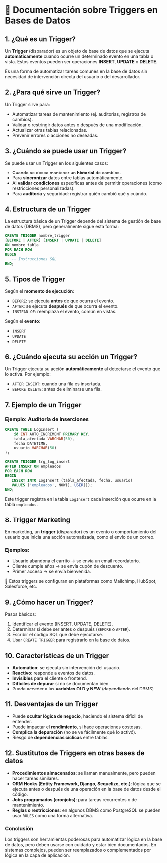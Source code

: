 
# 📘 Documentación sobre Triggers en Bases de Datos

## 1. ¿Qué es un Trigger?

Un **Trigger** (disparador) es un objeto de base de datos que se ejecuta **automáticamente** cuando ocurre un determinado evento en una tabla o vista. Estos eventos pueden ser operaciones **INSERT**, **UPDATE** o **DELETE**.

Es una forma de automatizar tareas comunes en la base de datos sin necesidad de intervención directa del usuario o del desarrollador.

## 2. ¿Para qué sirve un Trigger?

Un Trigger sirve para:

- Automatizar tareas de mantenimiento (ej. auditorías, registros de cambios).
- Validar o restringir datos antes o después de una modificación.
- Actualizar otras tablas relacionadas.
- Prevenir errores o acciones no deseadas.

## 3. ¿Cuándo se puede usar un Trigger?

Se puede usar un Trigger en los siguientes casos:

- Cuando se desea mantener un **historial** de cambios.
- Para **sincronizar** datos entre tablas automáticamente.
- Al **validar condiciones** específicas antes de permitir operaciones (como restricciones personalizadas).
- Para **auditoría** y seguridad: registrar quién cambió qué y cuándo.

## 4. Estructura de un Trigger

La estructura básica de un Trigger depende del sistema de gestión de base de datos (DBMS), pero generalmente sigue esta forma:

```sql
CREATE TRIGGER nombre_trigger
[BEFORE | AFTER] [INSERT | UPDATE | DELETE]
ON nombre_tabla
FOR EACH ROW
BEGIN
   -- Instrucciones SQL
END;
```

## 5. Tipos de Trigger

Según el **momento de ejecución**:

- `BEFORE`: se ejecuta **antes** de que ocurra el evento.
- `AFTER`: se ejecuta **después** de que ocurra el evento.
- `INSTEAD OF`: reemplaza el evento, común en vistas.

Según el **evento**:

- `INSERT`
- `UPDATE`
- `DELETE`

## 6. ¿Cuándo ejecuta su acción un Trigger?

Un Trigger ejecuta su acción **automáticamente** al detectarse el evento que lo activa. Por ejemplo:

- `AFTER INSERT`: cuando una fila es insertada.
- `BEFORE DELETE`: antes de eliminarse una fila.

## 7. Ejemplo de un Trigger

###  Ejemplo: Auditoría de inserciones

```sql
CREATE TABLE LogInsert (
    id INT AUTO_INCREMENT PRIMARY KEY,
    tabla_afectada VARCHAR(50),
    fecha DATETIME,
    usuario VARCHAR(50)
);

CREATE TRIGGER trg_log_insert
AFTER INSERT ON empleados
FOR EACH ROW
BEGIN
   INSERT INTO LogInsert (tabla_afectada, fecha, usuario)
   VALUES ('empleados', NOW(), USER());
END;
```

Este trigger registra en la tabla `LogInsert` cada inserción que ocurre en la tabla `empleados`.

## 8. Trigger Marketing

En marketing, un **trigger** (disparador) es un evento o comportamiento del usuario que inicia una acción automatizada, como el envío de un correo.

### Ejemplos:

- Usuario abandona el carrito → se envía un email recordatorio.
- Cliente cumple años → se envía cupón de descuento.
- Primer acceso → se envía bienvenida.

🔁 Estos triggers se configuran en plataformas como Mailchimp, HubSpot, Salesforce, etc.

## 9. ¿Cómo hacer un Trigger?

Pasos básicos:

1. Identificar el evento (INSERT, UPDATE, DELETE).
2. Determinar si debe ser antes o después (`BEFORE` o `AFTER`).
3. Escribir el código SQL que debe ejecutarse.
4. Usar `CREATE TRIGGER` para registrarlo en la base de datos.

## 10. Características de un Trigger

- **Automático**: se ejecuta sin intervención del usuario.
- **Reactivo**: responde a eventos de datos.
- **Invisibles** para el cliente o frontend.
- **Difíciles de depurar** si no se documentan bien.
- Puede acceder a las **variables OLD y NEW** (dependiendo del DBMS).

## 11. Desventajas de un Trigger

- Puede **ocultar lógica de negocio**, haciendo el sistema difícil de entender.
- Puede impactar el **rendimiento**, si hace operaciones costosas.
- **Complica la depuración** (no se ve fácilmente qué lo activó).
- Riesgo de **dependencias cíclicas** entre tablas.

## 12. Sustitutos de Triggers en otras bases de datos

- **Procedimientos almacenados**: se llaman manualmente, pero pueden hacer tareas similares.
- **ORM Hooks (Entity Framework, Django, Sequelize, etc.)**: lógica que se ejecuta antes o después de una operación en la base de datos desde el código.
- **Jobs programados (cronjobs)**: para tareas recurrentes o de mantenimiento.
- **Reglas o restricciones**: en algunos DBMS como PostgreSQL se pueden usar `RULES` como una forma alternativa.

###  Conclusión

Los triggers son herramientas poderosas para automatizar lógica en la base de datos, pero deben usarse con cuidado y estar bien documentados. En sistemas complejos, pueden ser reemplazados o complementados por lógica en la capa de aplicación.
